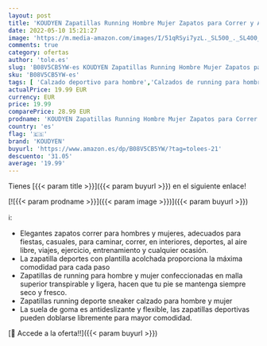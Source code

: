 ```yaml
---
layout: post
title: 'KOUDYEN Zapatillas Running Hombre Mujer Zapatos para Correr y Asfalto Aire Libre y Deportes Calzado Ligero Transpirable Sneaker XZ476-LightGrey-EU37'
date: 2022-05-10 15:21:27
image: 'https://m.media-amazon.com/images/I/51qRSyi7yzL._SL500_._SL400_.jpg'
comments: true
category: ofertas
author: 'tole.es'
slug: 'B08V5CB5YW-es KOUDYEN Zapatillas Running Hombre Mujer Zapatos para...'
sku: 'B08V5CB5YW-es'
tags: [ 'Calzado deportivo para hombre','Calzados de running para hombre','Calzados para correr en asfalto para hombre','Zapatillas y calzado deportivo para hombre','Zapatos','Zapatos para hombre','Zapatos y complementos','koudyen','zapatos','🇪🇸', ]
actualPrice: 19.99 EUR
currency: EUR
price: 19.99
comparePrice: 28.99 EUR
prodname: 'KOUDYEN Zapatillas Running Hombre Mujer Zapatos para Correr y Asfalto Aire Libre y Deportes Calzado Ligero Transpirable Sneaker XZ476-LightGrey-EU37'
country: 'es'
flag: '🇪🇸'
brand: 'KOUDYEN'
buyurl: 'https://www.amazon.es/dp/B08V5CB5YW/?tag=tolees-21'
descuento: '31.05'
average: '19.99'
---
```


Tienes [{{< param title >}}]({{< param buyurl >}}) en el siguiente enlace!

[![{{< param prodname >}}]({{< param image >}})]({{< param buyurl >}})

ℹ️:

- Elegantes zapatos correr para hombres y mujeres, adecuados para fiestas, casuales, para caminar, correr, en interiores, deportes, al aire libre, viajes, ejercicio, entrenamiento y cualquier ocasión.
- La zapatilla deportes con plantilla acolchada proporciona la máxima comodidad para cada paso
- Zapatillas de running para hombre y mujer confeccionadas en malla superior transpirable y ligera, hacen que tu pie se mantenga siempre seco y fresco.
- Zapatillas running deporte sneaker calzado para hombre y mujer
- La suela de goma es antideslizante y flexible, las zapatillas deportivas pueden doblarse libremente para mayor comodidad.

[🛒 Accede a la oferta!!]({{< param buyurl >}})
